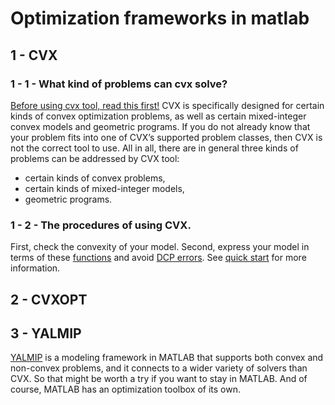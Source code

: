 # Optimization frameworks in matlab
## 1 - CVX
### 1 - 1 - What kind of problems can cvx solve?
[Before using cvx tool, read this first!](http://ask.cvxr.com/t/why-isnt-cvx-accepting-my-model-read-this-first/570)
CVX is specifically designed for certain kinds of convex optimization problems, as well as certain mixed-integer convex models and geometric programs. If you do not already know that your problem fits into one of CVX’s supported problem classes, then CVX is not the correct tool to use. All in all, there are in general three kinds of problems can be addressed by CVX tool:
+ certain kinds of convex problems,
+ certain kinds of mixed-integer models,
+ geometric programs.
### 1 - 2 - The procedures of using CVX.
First, check the convexity of your model. Second, express your model in terms of these [functions](http://web.cvxr.com/cvx/doc/funcref.html) and avoid [DCP errors](http://web.cvxr.com/cvx/doc/dcp.html).
See [quick start](http://cvxr.com/cvx/doc/quickstart.html) for more information.
## 2 - CVXOPT
## 3 - YALMIP
[YALMIP](https://yalmip.github.io/) is a modeling framework in MATLAB that supports both convex and non-convex problems, and it connects to a wider variety of solvers than CVX. So that might be worth a try if you want to stay in MATLAB. And of course, MATLAB has an optimization toolbox of its own. 

